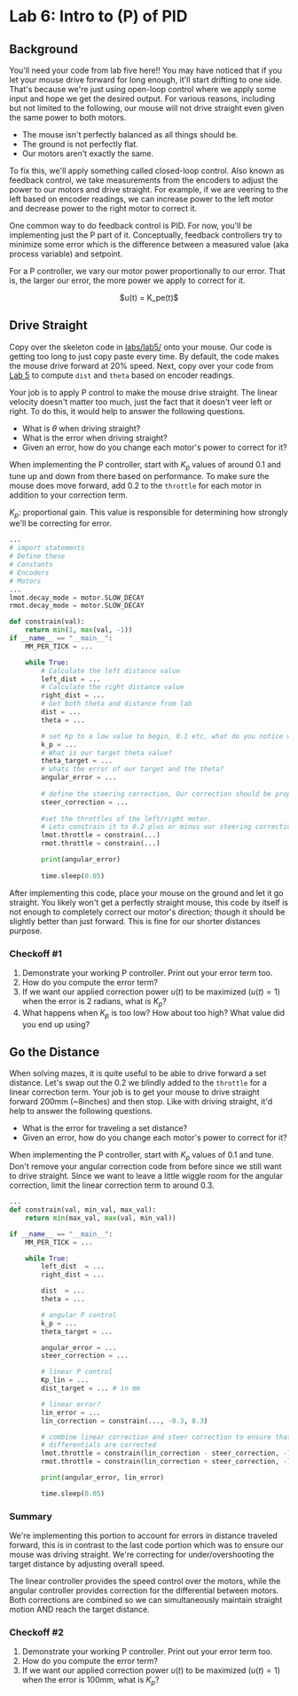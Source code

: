 # Lab 6: Intro to (P) of PID

## Background

You'll need your code from lab five here!!
You may have noticed that if you let your mouse drive forward for long enough, it'll start drifting to one side. That's because we're just using open-loop control where we apply some input and hope we get the desired output. For various reasons, including but not limited to the following, our mouse will not drive straight even given the same power to both motors.

* The mouse isn't perfectly balanced as all things should be.
* The ground is not perfectly flat.
* Our motors aren't exactly the same.

To fix this, we'll apply something called closed-loop control. Also known as feedback control, we take measurements from the encoders to adjust the power to our motors and drive straight. For example, if we are veering to the left based on encoder readings, we can increase power to the left motor and decrease power to the right motor to correct it.

One common way to do feedback control is PID. For now, you'll be implementing just the P part of it. Conceptually, feedback controllers try to minimize some error which is the difference between a measured value (aka process variable) and setpoint.

For a P controller, we vary our motor power proportionally to our error. That is, the larger our error, the more power we apply to correct for it.

<p align="center">
    $u(t) = K_pe(t)$
</p>

## Drive Straight

Copy over the skeleton code in [labs/lab5/](../labs/lab5) onto your mouse. Our code is getting too long to just copy paste every time. By default, the code makes the mouse drive forward at 20% speed. Next, copy over your code from [Lab 5](lab5.md) to compute `dist` and `theta` based on encoder readings.

Your job is to apply P control to make the mouse drive straight. The linear velocity doesn't matter too much, just the fact that it doesn't veer left or right. To do this, it would help to answer the following questions.

* What is $\theta$ when driving straight?
* What is the error when driving straight?
* Given an error, how do you change each motor's power to correct for it?

When implementing the P controller, start with $K_p$ values of around 0.1 and tune up and down from there based on performance. To make sure the mouse does move forward, add 0.2 to the `throttle` for each motor in addition to your correction term.

$K_p$: proportional gain. This value is responsible for determining how strongly we'll be correcting for error. 


``` python
... 
# import statements
# Define these 
# Constants 
# Encoders
# Motors
...
lmot.decay_mode = motor.SLOW_DECAY
rmot.decay_mode = motor.SLOW_DECAY

def constrain(val):
    return min(1, max(val, -1))
if __name__ == "__main__":
    MM_PER_TICK = ...

    while True:
        # Calculate the left distance value
        left_dist = ...
        # Calculate the right distance value
        right_dist = ...
        # Get both theta and distance from lab 
        dist = ...
        theta = ...

        # set Kp to a low value to begin, 0.1 etc, what do you notice when you vary this? 
        k_p = ...
        # What is our target theta value?
        theta_target = ...
        # whats the error of our target and the theta?
        angular_error = ...
        
        # define the steering correction, Our correction should be proporitonal to our angular error
        steer_correction = ...
    
        #set the throttles of the left/right motor.
        # Lets constrain it to 0.2 plus or minus our steering correction depending on the motor
        lmot.throttle = constrain(...)
        rmot.throttle = constrain(...)

        print(angular_error)
    
        time.sleep(0.05)
```

After implementing this code, place your mouse on the ground and let it go straight. You likely won't get a perfectly straight mouse, this code by itself is not enough to completely correct our motor's direction; though it should be slightly better than just forward. This is fine for our shorter distances purpose.

### Checkoff #1

1. Demonstrate your working P controller. Print out your error term too.
2. How do you compute the error term?
3. If we want our applied correction power $u(t)$ to be maximized $(u(t) = 1)$ when the error is 2 radians, what is $K_p$?
4. What happens when $K_p$ is too low? How about too high? What value did you end up using?

## Go the Distance

When solving mazes, it is quite useful to be able to drive forward a set distance. Let's swap out the 0.2 we blindly added to the `throttle` for a linear correction term. Your job is to get your mouse to drive straight forward 200mm (~8inches) and then stop. Like with driving straight, it'd help to answer the following questions.

* What is the error for traveling a set distance?
* Given an error, how do you change each motor's power to correct for it?

When implementing the P controller, start with $K_p$ values of 0.1 and tune. Don't remove your angular correction code from before since we still want to drive straight. Since we want to leave a little wiggle room for the angular correction, limit the linear correction term to around 0.3.

```python
...
def constrain(val, min_val, max_val):
    return min(max_val, max(val, min_val))

if __name__ == "__main__":
    MM_PER_TICK = ...

    while True:
        left_dist  = ...
        right_dist = ...

        dist  = ...
        theta = ...

        # angular P control
        k_p = ...
        theta_target = ...

        angular_error = ...
        steer_correction = ...

        # linear P control
        Kp_lin = ...
        dist_target = ... # in mm

        # linear error?
        lin_error = ...
        lin_correction = constrain(..., -0.3, 0.3)

        # combine linear correction and steer correction to ensure that our mouse's motor
        # differentials are corrected
        lmot.throttle = constrain(lin_correction - steer_correction, -1, 1)
        rmot.throttle = constrain(lin_correction + steer_correction, -1, 1)

        print(angular_error, lin_error)

        time.sleep(0.05)
```
### Summary

We're implementing this portion to account for errors in distance traveled forward, this is in contrast to the last code portion which was to ensure our mouse was driving straight. We're correcting for under/overshooting the target distance by adjusting overall speed.

The linear controller provides the speed control over the motors, while the angular controller provides correction for the differential between motors. Both corrections are combined so we can simultaneously maintain straight motion AND reach the target distance.

### Checkoff #2

1. Demonstrate your working P controller. Print out your error term too.
2. How do you compute the error term?
3. If we want our applied correction power $u(t)$ to be maximized $(u(t) = 1)$ when the error is 100mm, what is $K_p$?
